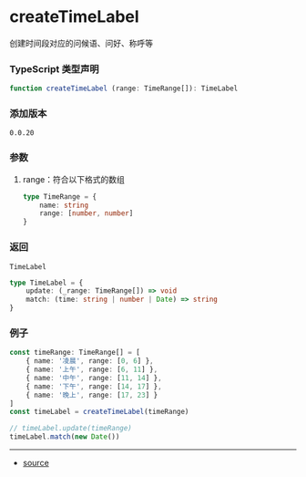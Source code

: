 # createTimeLabel

创建时间段对应的问候语、问好、称呼等




### TypeScript 类型声明

```typescript
function createTimeLabel (range: TimeRange[]): TimeLabel
```



### 添加版本

`0.0.20`



### 参数

1. range：符合以下格式的数组

   ```typescript
   type TimeRange = {
       name: string
       range: [number, number]
   }
   ```

   

### 返回

`TimeLabel`

```typescript
type TimeLabel = {
    update: (_range: TimeRange[]) => void
    match: (time: string | number | Date) => string
}
```



### 例子

```typescript
const timeRange: TimeRange[] = [
    { name: '凌晨', range: [0, 6] },
    { name: '上午', range: [6, 11] },
    { name: '中午', range: [11, 14] },
    { name: '下午', range: [14, 17] },
    { name: '晚上', range: [17, 23] }
]
const timeLabel = createTimeLabel(timeRange)

// timeLabel.update(timeRange)
timeLabel.match(new Date())
```


----

- [source](https://github.com/iius-l/iius-s/blob/main/src/common/createTimeLabel.ts)